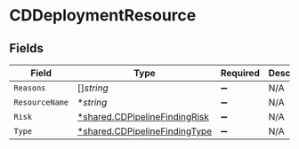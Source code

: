 # CDDeploymentResource


## Fields

| Field                                                                                | Type                                                                                 | Required                                                                             | Description                                                                          |
| ------------------------------------------------------------------------------------ | ------------------------------------------------------------------------------------ | ------------------------------------------------------------------------------------ | ------------------------------------------------------------------------------------ |
| `Reasons`                                                                            | []*string*                                                                           | :heavy_minus_sign:                                                                   | N/A                                                                                  |
| `ResourceName`                                                                       | **string*                                                                            | :heavy_minus_sign:                                                                   | N/A                                                                                  |
| `Risk`                                                                               | [*shared.CDPipelineFindingRisk](../../../pkg/models/shared/cdpipelinefindingrisk.md) | :heavy_minus_sign:                                                                   | N/A                                                                                  |
| `Type`                                                                               | [*shared.CDPipelineFindingType](../../../pkg/models/shared/cdpipelinefindingtype.md) | :heavy_minus_sign:                                                                   | N/A                                                                                  |